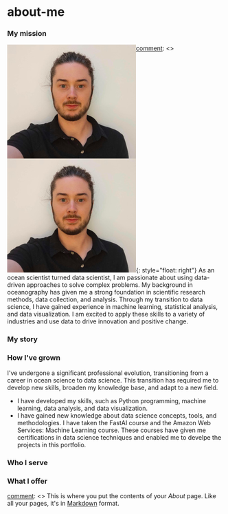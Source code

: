 # about-me

### My mission

[comment]: <> 
[comment]: <> <img align="left" src="images/profile_photo_s.jpg" alt="Me">

![image](images/profile_photo_s.jpg){: style="float: right"}
As an ocean scientist turned data scientist, I am passionate about using data-driven approaches to solve complex problems. My background in oceanography has given me a strong foundation in scientific research methods, data collection, and analysis. Through my transition to data science, I have gained experience in machine learning, statistical analysis, and data visualization. I am excited to apply these skills to a variety of industries and use data to drive innovation and positive change. 


### My story



### How I've grown

I've undergone a significant professional evolution, transitioning from a career in ocean science to data science. This transition has required me to develop new skills, broaden my knowledge base, and adapt to a new field.
* I have developed my skills, such as Python programming, machine learning, data analysis, and data visualization.
* I have gained new knowledge about data science concepts, tools, and methodologies. I have taken the FastAI course and the Amazon Web Services: Machine Learning course. These courses have given me certifications in data science techniques and enabled me to develpe the projects in this portfolio.

### Who I serve

### What I offer



[comment]: <> This is where you put the contents of your *About* page. Like all your pages, it's in [Markdown](https://guides.github.com/features/mastering-markdown/) format.


